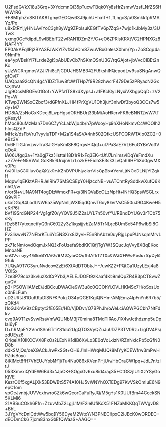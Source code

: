 U2FsdGVkX18u3Grq+3XYdcmnQi35pTucwTBqk0Yy8sHrZsmwVzsfLNfZS6HWWrRG
+F8MfphZoSKlTAK8TgmyGEOQw63J9juhU+IxnT+1LfLngcS/u0SmkkfpRMAYz/Pq
u8xEtRYljyHNLAvIYoC3gh8yWg9ZPolsuKEGfTV6p7ZqS+7wjd1kJbMy3z/3UTw3
yxmg0GcYdipdL9wIBEbrT2ZwRAN1DZm2Y/C+eO6ZPRlsKRXtVC2HPNXGz8NAF4YY
EP0AkAFqlIRj2BYA3FJWKYlZvf8JVCm8ZwuVBxGntesX0hm/Yp+Zo8Cqp4a9NmPh
ea4ypVBskYi7fLrxle2gISpAbUEvCb7hSKmQSnU3GVrqGAjot+jbVvcCIBEt2nKc
yUzWCRrgmosV2JI7hi8qPjCDUJHSMB342Ft6kshINQepodLw9suSNgAnwQgfOvl7
UAQpaa92cQN4g4YIDZtTuw8fcW1THp7f9R28zhwdrF479De5zPRyacN2GxCxjhwJ
JIg9OcsMRGEv01Gof+YWPfa1TS8xdXypsJ+a1FKcIGyLNyxiVXbgpQqD+zV2Pq+W
KTwp3WNSxCZbcf3/dGPfnXLJHi4fPrXgVU1Oh3juY3nlwDf3byoQ3CCs7w5dy+M7
HD8iA/ZsNoCxKDccj8LwpHgsdORHBUrj33bM/AoHRcrvFK6eBNN12wW7tTgKesyU
hMoc80uMzMan7Dn6CZyYcLabWjo4b/n7pWooyHp9hXHoNkmvC4WOOlh2hIosQZdP
MHck/dsFbVruTvyviuTDF+M2a1S4aSVA4nh502QfkcUSFCQRWTAIo0ZC2+0eBz3V
0c6FTIGJnvzwvTra3JlGHpKmlSF8QrqwHiQqf+uI7PuSaE7VL6FuGYBeVo3VqOoX
lA06Ufgq3a+1Ya0gj7kz5iisttaI18D1rR1xFq3EK+tUfJ7Lr/imsvIDqYeFmdXu
+z77eFeN5VWoLGcKBk9UrxjnVLrLozkE+Eioh3E3sB3LvQah6HF1iXd0gwMXv0Pq
tVJ9HpS30IluvGgQX/x9mKZnBVPUhjyckrrVisCpBbstYcmLjtNGeDLNijYlZqkH
Mqpw1qEKktAFHRJelRhY7SMSCSEpY0HjzccNB+vuATCmtRySddkwXufQ6Kn5G//w
n/or5l+vUNA9NT4ogDIzWmoxFR+q/3lNQVaBcOLzMpHt+lNHQ3psWSGLrxG9vPIF
ukxDGq84LodLNW6az5WpNnIljWXI5qdQmvT6oy86erVsC550uJ9G4KweH5eKrP6i
bVf19SrdGNP24rVg1gfZO/yYQV9J5iZ2aUYL7n50vfYU/RBndDYUGv3rTCb75sKy
fDz5817ytxqnetfyQ3nC602Zy3z1kgsijjvbZaM5TrNLgeBUmSe54P6wIbSi8GHZ
Fv3liswvN77NFbrKTuiiYs5N3Xrx8l2yvHF5nRhAbzeDuyRjgLpuPUNsqmMrvLPP
zk71cNm/ovdOqmJxNQ2xFoUzefa9bdKK1QfjTgYW3SQucJqVvy8XBqEKocMnoaNE
snQVv+uyy4/BEnBYlAi0r/BMtCyieOOqfhfAfkT7T0aCWZGHWoPbds+8pDyB9fuk
7UQyA9T7G3yruNvdcowZzE/6XtXdDTObkJ++/uwKZ2+PQtGa1UzyLExj4a8VOlSx
7ze3P79cbz3kvIuzXdCrPYb3jAELEJDOFt9zKaaf4Kb9mIQpZR4B3pCT8vwZguQV
p3+PSOWllAMzE/JdBCouDWACie9W3u8c0QCOhYLOVLHKMSx7H/oSxsUxc0nELFum
uD2URtJ81OuKKuDlSNFKPokzO34pQGE1KgiQNHmFAMjEmz4lpFnYn6R7b5/zQKd4
I1oGJKrAV9zCBptyt3fEQ5Er/HD/VjDDvr/Q7BPhJh/oWeLciAQWPGCbh7NtFdkv
cvq9A9T1zvSvwRsaVmWQUNbM3j70mina8TMdTIRAcJ1X4wJcthdzmp5uDplaI6yF
D+hRMpEY2Vm1SSn6TmYS1du2UgQTO3VyQZuJuUDZP3TV0Rz+LigDV4Ps/zdUEyz6
O4geiX10IKCCVX8FxOs2LExNK1dIB6XyLo3E0qVoLkjzN/RZnNxIcPb5cGfN0D8b
ddkSMjQs/oeXGACkJrwPxSGt+OH6J1nIHWrqMUQk8MYyKCEWfrw3mPwH9ZdsBoyc
8iKlMct8fH7VhEUJYpbMf1j/Tu4Nu086xKVenPHjU/wHbOraCW1pq+JdL7n/zitJ
053XmvxiQYdEW6Bd3xAJpOK+SOgxGv6xu8id4rag35+CtG8zjIU1iXzYSyGoKjVE
KezrO0f5xgALjXk53BDWBtS574A10HJ5vWNYhOXTEDg97KvVSkOmIuE6N9epC1om
vpOcJvnbjJUVVcxhwroGZk6wQcorGuFuRyJQ/M5gHs1K0UUfBm44CcckSN5KLMi6
21ABSuCOkh6Ffn+ZzuvMbZ2LgjL1M/F2lelUfiKcX51lFNZaMKKQqTWVgvD8+BhL
3JYgVYcDniCdtWw5bqDY56DyeM2WtoY/N3PNECHpxC2IJBcK0wORDEC+dEODmCk6
7jcm83nxGSEfQWaaS+AAGQ==
